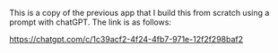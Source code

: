 This is a copy of the previous app that I build this from scratch using a prompt with chatGPT. The link is as follows:

https://chatgpt.com/c/1c39acf2-4f24-4fb7-971e-12f2f298baf2
